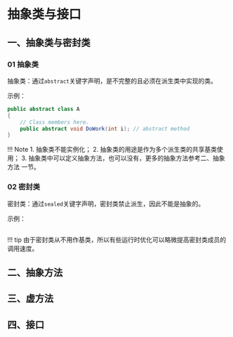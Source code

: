 # 抽象类与接口

## 一、抽象类与密封类

### 01 抽象类
抽象类：通过`abstract`关键字声明，是不完整的且必须在派生类中实现的类。

示例：
```csharp title="抽象类示例"
public abstract class A
{
    // Class members here.
    public abstract void DoWork(int i); // abstract method
}
```

!!! Note
	1. 抽象类不能实例化；
	2. 抽象类的用途是作为多个派生类的共享基类使用；
	3. 抽象类中可以定义抽象方法，也可以没有，更多的抽象方法参考二、抽象方法 一节。
### 02 密封类
密封类：通过`sealed`关键字声明，密封类禁止派生，因此不能是抽象的。

示例：
```csharp 
```

!!! tip
	由于密封类从不用作基类，所以有些运行时优化可以略微提高密封类成员的调用速度。

## 二、抽象方法

## 三、虚方法

## 四、接口
